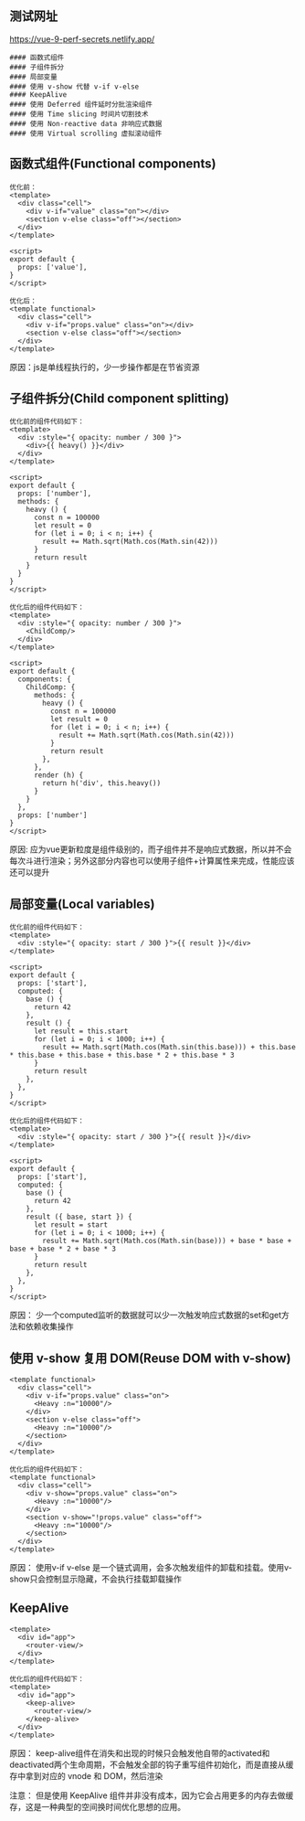 ## 测试网址

https://vue-9-perf-secrets.netlify.app/

    #### 函数式组件
    #### 子组件拆分
    #### 局部变量
    #### 使用 v-show 代替 v-if v-else
    #### KeepAlive
    #### 使用 Deferred 组件延时分批渲染组件
    #### 使用 Time slicing 时间片切割技术
    #### 使用 Non-reactive data 非响应式数据
    #### 使用 Virtual scrolling 虚拟滚动组件

## 函数式组件(Functional components)

```vue
优化前：
<template>
  <div class="cell">
    <div v-if="value" class="on"></div>
    <section v-else class="off"></section>
  </div>
</template>

<script>
export default {
  props: ['value'],
}
</script>

优化后：
<template functional>
  <div class="cell">
    <div v-if="props.value" class="on"></div>
    <section v-else class="off"></section>
  </div>
</template>
```

原因：js是单线程执行的，少一步操作都是在节省资源

## 子组件拆分(Child component splitting)

```vue
优化前的组件代码如下：
<template>
  <div :style="{ opacity: number / 300 }">
    <div>{{ heavy() }}</div>
  </div>
</template>

<script>
export default {
  props: ['number'],
  methods: {
    heavy () {
      const n = 100000
      let result = 0
      for (let i = 0; i < n; i++) {
        result += Math.sqrt(Math.cos(Math.sin(42)))
      }
      return result
    }
  }
}
</script>

优化后的组件代码如下：
<template>
  <div :style="{ opacity: number / 300 }">
    <ChildComp/>
  </div>
</template>

<script>
export default {
  components: {
    ChildComp: {
      methods: {
        heavy () {
          const n = 100000
          let result = 0
          for (let i = 0; i < n; i++) {
            result += Math.sqrt(Math.cos(Math.sin(42)))
          }
          return result
        },
      },
      render (h) {
        return h('div', this.heavy())
      }
    }
  },
  props: ['number']
}
</script>
```

原因: 应为vue更新粒度是组件级别的，而子组件并不是响应式数据，所以并不会每次斗进行渲染；另外这部分内容也可以使用子组件+计算属性来完成，性能应该还可以提升

## 局部变量(Local variables)

```vue
优化前的组件代码如下：
<template>
  <div :style="{ opacity: start / 300 }">{{ result }}</div>
</template>

<script>
export default {
  props: ['start'],
  computed: {
    base () {
      return 42
    },
    result () {
      let result = this.start
      for (let i = 0; i < 1000; i++) {
        result += Math.sqrt(Math.cos(Math.sin(this.base))) + this.base * this.base + this.base + this.base * 2 + this.base * 3
      }
      return result
    },
  },
}
</script>

优化后的组件代码如下：
<template>
  <div :style="{ opacity: start / 300 }">{{ result }}</div>
</template>

<script>
export default {
  props: ['start'],
  computed: {
    base () {
      return 42
    },
    result ({ base, start }) {
      let result = start
      for (let i = 0; i < 1000; i++) {
        result += Math.sqrt(Math.cos(Math.sin(base))) + base * base + base + base * 2 + base * 3
      }
      return result
    },
  },
}
</script>
```

原因： 少一个computed监听的数据就可以少一次触发响应式数据的set和get方法和依赖收集操作

## 使用 v-show 复用 DOM(Reuse DOM with v-show)

```vue
<template functional>
  <div class="cell">
    <div v-if="props.value" class="on">
      <Heavy :n="10000"/>
    </div>
    <section v-else class="off">
      <Heavy :n="10000"/>
    </section>
  </div>
</template>

优化后的组件代码如下：
<template functional>
  <div class="cell">
    <div v-show="props.value" class="on">
      <Heavy :n="10000"/>
    </div>
    <section v-show="!props.value" class="off">
      <Heavy :n="10000"/>
    </section>
  </div>
</template>
```

原因： 使用v-if v-else 是一个链式调用，会多次触发组件的卸载和挂载。使用v-show只会控制显示隐藏，不会执行挂载卸载操作

## KeepAlive 

```vue
<template>
  <div id="app">
    <router-view/>
  </div>
</template>

优化后的组件代码如下：
<template>
  <div id="app">
    <keep-alive>
      <router-view/>
    </keep-alive>
  </div>
</template>
```
原因： keep-alive组件在消失和出现的时候只会触发他自带的activated和deactivated两个生命周期，不会触发全部的钩子重写组件初始化，而是直接从缓存中拿到对应的 vnode 和 DOM，然后渲染

注意： 但是使用 KeepAlive 组件并非没有成本，因为它会占用更多的内存去做缓存，这是一种典型的空间换时间优化思想的应用。




